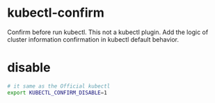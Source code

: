 # kubectl-confirm
Confirm before run kubectl. 
This not a kubectl plugin.
Add the logic of cluster information confirmation in kubectl default behavior.


# disable
```bash
# it same as the Official kubectl
export KUBECTL_CONFIRM_DISABLE=1
```